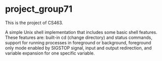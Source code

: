 # project_group71

This is the project of CS463.

A simple Unix shell implementation that includes some basic shell features. These features are: built-in cd (change directory) and status commands, support for running processes in foreground or background, foreground only mode enabled by SIGSTOP signal, input and output redirection, and variable expansion for one specific variable.
